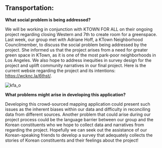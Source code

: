 ## Transportation:
**What social problem is being addressed?**

We will be working in conjunction with KTOWN FOR ALL on their ongoing project regarding closing Western and 7th to create room for a greenspace. Last week, our group met with Adriane Hoff, a KTown Neighborhood Councilmember, to discuss the social problem being addressed by the project. She informed us that the project arises from a need for greater green space in KTown, as it is one of the most park-poor neighborhoods in Los Angeles. We also hope to address inequities in survey design for the project and uplift community narratives in our final project. Here is the current websie regarding the project and its intentions: https://wcknc.la/6thst/.


![kfa_o](https://user-images.githubusercontent.com/81720023/113969238-da480e80-97f1-11eb-8742-ef7e77fa7910.png)

**What problems might arise in developing this application?**

Developing this crowd-sourced mapping application could present such issues as the inherent biases within our data and difficulty in reconciling data from different sources. Another problem that could arise during our project process could be the language barrier between our group and the Korean constituents who we hope to collect data and narratives from regarding the project. Hopefully we can seek out the assistance of our Korean-speaking friends to develop a survey that adequately collects the stories of Korean constituents and their feelings about the project!
